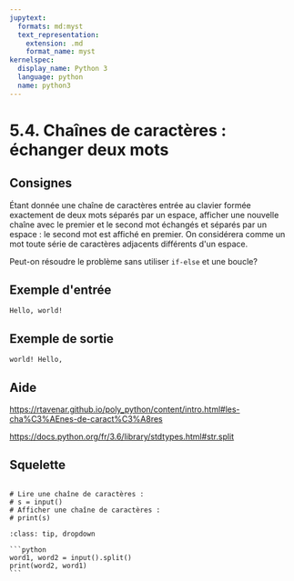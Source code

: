 ```yaml
---
jupytext:
  formats: md:myst
  text_representation:
    extension: .md
    format_name: myst
kernelspec:
  display_name: Python 3
  language: python
  name: python3
---
```


# 5.4. Chaînes de caractères : échanger deux mots

## Consignes

Étant donnée une chaîne de caractères entrée au clavier formée exactement de deux mots séparés par un espace, afficher une nouvelle chaîne avec le premier et le second mot échangés et séparés par un espace : le second mot est affiché en premier. On considérera comme un mot toute série de caractères adjacents différents d'un espace.


Peut-on résoudre le problème sans utiliser `if-else` et une boucle?

## Exemple d'entrée

```
Hello, world!
```

## Exemple de sortie

```
world! Hello,
```

## Aide

https://rtavenar.github.io/poly_python/content/intro.html#les-cha%C3%AEnes-de-caract%C3%A8res

https://docs.python.org/fr/3.6/library/stdtypes.html#str.split

## Squelette

```{code-cell} ipython3

# Lire une chaîne de caractères :
# s = input()
# Afficher une chaîne de caractères :
# print(s)
```

````{admonition} Cliquez ici pour voir la solution
:class: tip, dropdown

```python
word1, word2 = input().split()
print(word2, word1)
```
````
